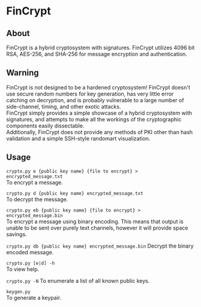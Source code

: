 # FinCrypt
## About
FinCrypt is a hybrid cryptosystem with signatures. FinCrypt utilizes 4096 bit RSA, AES-256, and SHA-256 for message encryption and authentication.

## Warning
FinCrypt is not designed to be a hardened cryptosystem! FinCrypt doesn't use secure random numbers for key generation, has very little error catching on decryption, and is probably vulnerable to a large number of side-channel, timing, and other exotic attacks.   
FinCrypt simply provides a simple showcase of a hybrid cryptosystem with signatures, and attempts to make all the workings of the cryptographic components easily dissectable.  
Additionally, FinCrypt does not provide any methods of PKI other than hash validation and a simple SSH-style randomart visualization.

## Usage
```crypto.py e {public key name} {file to encrypt} > encrypted_message.txt```  
 To encrypt a message.
  
```crypto.py d {public key name} encrypted_message.txt```  
To decrypt the message.

```crypto.py eb {public key name} {file to encrypt} > encrypted_message.bin```  
To encrypt a message using binary encoding. This means that output is unable to be sent over purely text channels, however it will provide space savings.

```crypto.py db {public key name} encrypted_message.bin```
Decrypt the binary encoded message.

```crypto.py [e|d] -h```  
To view help.

```crypto.py -N```
To enumerate a list of all known public keys.

```keygen.py```  
To generate a keypair.
